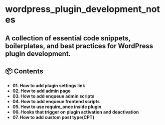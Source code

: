 # wordpress_plugin_development_notes
A collection of essential code snippets, boilerplates, and best practices for WordPress plugin development.
-------------------------------------------------------------

## 📦 Contents  

- **01. How to add plugin settings link** 
- **02. How to add admin page**  
- **03. How to add enqueue admin scripts**
- **04. How to add enqueue frontend scripts**
- **05. How to use require_once inside plugin** 
- **06. Hooks that trigger on plugin activation and deactivation**  
- **07. How to add custom post type(CPT)**
